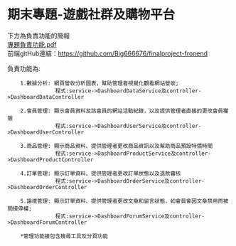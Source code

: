 # 期末專題-遊戲社群及購物平台

下方為負責功能的簡報  
[專題負責功能.pdf](https://github.com/Big666676/finalproject-backend/files/14458863/default.pdf)  
前端gitHub連結：https://github.com/Big666676/finalproject-fronend

負責功能為:  

        1.數據分析: 網頁營收分析圖表，幫助管理者視覺化觀看網站營收;  
                   程式:service->DashboardDataService及controller->DashboardDataController  
                
        2.會員管理: 顯示會員資料及該會員的網站活動紀錄，以及提供管理者直接的更改會員權限  
                   程式:service->DashboardUserService及controller->DashboardUserController  
                
        3.商品管理: 顯示商品資料、提供管理者更改商品資訊以及幫助商品預設特價時間  
                   程式:service->DashboardProductService及controller->DashboardProductController  
                
        4.訂單管理: 顯示訂單資料、提供管理者更改訂單狀態以及退款審核  
                   程式:service->DashboardOrderService及controller->DashboardOrderController  
                
        5.論壇管理: 顯示訂單資料、提供管理者更改文章和留言狀態，如會員會因文章禁用而被間接停權;  
                   程式:service->DashboardForumService及controller->DashboardForumController  

        *管理功能接包含搜尋工具及分頁功能

